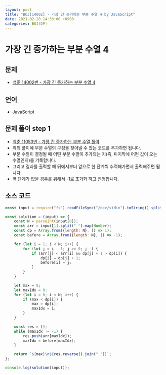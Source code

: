 ```yaml
---
layout: post
title: "BOJ[14002] - 가장 긴 증가하는 부분 수열 4 by JavaScript"
date: 2021-02-20 14:30:00 +0900
categories: BOJ(DP)
---
```


# 가장 긴 증가하는 부분 수열 4

## 문제

- [백준 14002번 - 가장 긴 증가하는 부분 수열 4](https://www.acmicpc.net/problem/14002)

## 언어

- JavaScript

## 문제 풀이 step 1

- [백준 11053번 - 가장 긴 증가하는 부분 수열 풀이](<https://qkrrlgh519.github.io/boj(dp)/2021/02/20/BOJ-DP-11053.html>)
- 위의 풀이에 부분 수열의 구성을 찾아낼 수 있는 코드를 추가하면 됩니다.
- 부분 수열이 결정될 때 어떤 부분 수열이 추가되는 지(즉, 마지막에 어떤 값이 오는 수열인지)를 기록합니다.
- 그리고 결과를 출력할 때 뒤에서부터 앞으로 한 단계씩 추적해가면서 출력해주면 됩니다.
- 앞 단계가 없을 경우를 위해서 -1로 초기화 하고 진행합니다.

## 소스 코드

```jsx
const input = require("fs").readFileSync("/dev/stdin").toString().split("\n");

const solution = (input) => {
	const N = parseInt(input[0]);
	const arr = input[1].split(" ").map(Number);
	const dp = Array.from({length: N}, () => 1);
	const before = Array.from({length: N}, () => -1);

	for (let i = 1; i < N; i++) {
		for (let j = i - 1; j >= 0; j--) {
			if (arr[j] < arr[i] && dp[j] + 1 > dp[i]) {
				dp[i] = dp[j] + 1;
				before[i] = j;
			}
		}
	}

	let max = 0;
	let maxIdx = 0;
	for (let i = 0; i < N; i++) {
		if (max < dp[i]) {
			max = dp[i];
			maxIdx = i;
		}
	}

	const res = [];
	while (maxIdx != -1) {
		res.push(arr[maxIdx]);
		maxIdx = before[maxIdx];
	}

	return `${max}\n${res.reverse().join(" ")}`;
};

console.log(solution(input));
```
